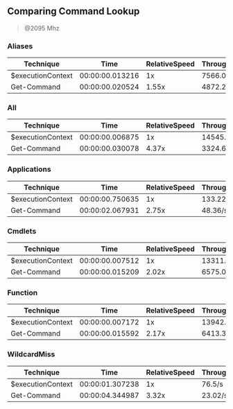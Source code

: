 
Comparing Command Lookup
------------------------
> @2095 Mhz


### Aliases


|Technique        |Time           |RelativeSpeed|Throughput|
|-----------------|---------------|-------------|----------|
|$executionContext|00:00:00.013216|1x           |7566.07/s |
|Get-Command      |00:00:00.020524|1.55x        |4872.27/s |


### All


|Technique        |Time           |RelativeSpeed|Throughput|
|-----------------|---------------|-------------|----------|
|$executionContext|00:00:00.006875|1x           |14545.24/s|
|Get-Command      |00:00:00.030078|4.37x        |3324.64/s |


### Applications


|Technique        |Time           |RelativeSpeed|Throughput|
|-----------------|---------------|-------------|----------|
|$executionContext|00:00:00.750635|1x           |133.22/s  |
|Get-Command      |00:00:02.067931|2.75x        |48.36/s   |


### Cmdlets


|Technique        |Time           |RelativeSpeed|Throughput|
|-----------------|---------------|-------------|----------|
|$executionContext|00:00:00.007512|1x           |13311.68/s|
|Get-Command      |00:00:00.015209|2.02x        |6575.05/s |


### Function


|Technique        |Time           |RelativeSpeed|Throughput|
|-----------------|---------------|-------------|----------|
|$executionContext|00:00:00.007172|1x           |13942.14/s|
|Get-Command      |00:00:00.015592|2.17x        |6413.3/s  |


### WildcardMiss


|Technique        |Time           |RelativeSpeed|Throughput|
|-----------------|---------------|-------------|----------|
|$executionContext|00:00:01.307238|1x           |76.5/s    |
|Get-Command      |00:00:04.344987|3.32x        |23.02/s   |




